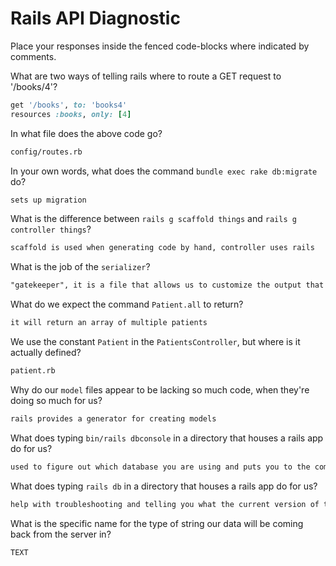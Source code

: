 # Rails API Diagnostic

Place your responses inside the fenced code-blocks where indicated by comments.


What are two ways of telling rails where to route a GET request to '/books/4'?

```rb
get '/books', to: 'books4'
resources :books, only: [4]
```

In what file does the above code go?

```md
config/routes.rb
```

In your own words, what does the command `bundle exec rake db:migrate` do?

```md
sets up migration
```

What is the difference between `rails g scaffold things` and
`rails g controller things`?

```md
scaffold is used when generating code by hand, controller uses rails
```

What is the job of the `serializer`?

```md
"gatekeeper", it is a file that allows us to customize the output that rails sends as JSON from our server
```

What do we expect the command `Patient.all` to return?

```md
it will return an array of multiple patients
```

We use the constant `Patient` in the `PatientsController`, but where is it
actually defined?

```md
patient.rb
```

Why do our `model` files appear to be lacking so much code, when they're doing
so much for us?

```md
rails provides a generator for creating models
```

What does typing `bin/rails dbconsole` in a directory that houses a rails app do for
us?

```md
used to figure out which database you are using and puts you to the command line inteface
```

What does typing `rails db` in a directory that houses a rails app do for us?

```md
help with troubleshooting and telling you what the current version of the database is
```

What is the specific name for the type of string our data will be coming back
from the server in?

```md
TEXT
```
